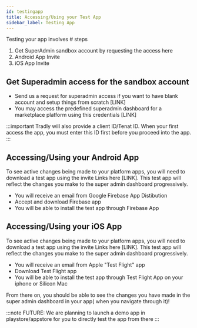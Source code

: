 ```yaml
---
id: testingapp
title: Accessing/Using your Test App
sidebar_label: Testing App
---
```

Testing your app involves # steps
1. Get SuperAdmin sandbox account by requesting the access here
2. Android App Invite
3. iOS App Invite

## Get Superadmin access for the sandbox account
- Send us a request for superadmin access if you want to have blank account and setup things from scratch [LINK]
- You may access the predefined superadmin dashboard for a marketplace platform using this credentials
[LINK]

:::important
Tradly will also provide a client ID/Tenat ID. When your first access the app, you must enter this ID first before you proceed into the app.
:::

## Accessing/Using your Android App
To see active changes being made to your platform apps, you will need to download a test app using the invite Links here [LINK]. This test app will reflect the changes you make to the super admin dashboard progressively.

- You will receive an email from Google Firebase App Distibution
- Accept and download Firebase app
- You will be able to install the test app through Firebase App

## Accessing/Using your iOS App
To see active changes being made to your platform apps, you will need to download a test app using the invite Links here [LINK]. This test app will reflect the changes you make to the super admin dashboard progressively.
- You will receive an email from Apple "Test Flight" app
- Download Test Flight app
- You will be able to install the test app through Test Flight App on your iphone or Silicon Mac


From there on, you should be able to see the changes you have made in the super admin dashboard in your app( when you navigate through it)!


:::note
FUTURE: We are planning to launch a demo app in playstore/appstore for you to directly test the app from there
:::
